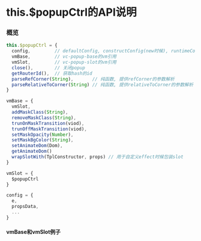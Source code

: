 # this.$popupCtrl的API说明

### 概览

```js
this.$popupCtrl = {
  config,         // defaultConfig, constructConfig(new时候), runtimeConfig(open时候)所合并出来的config
  vmBase,         // vc-popup-base的vm引用
  vmSlot,         // vc-popup-slot的vm引用
  close(),        // 关闭popup
  getRouterId(),  // 获取hash的id
  parseRefCorner(String),       // 纯函数, 提供refCorner的参数解析
  parseRelativeToCorner(String) // 纯函数, 提供relativeToCorner的参数解析
}

vmBase = {
  vmSlot,
  addMaskClass(String),
  removeMaskClass(String),
  trunOnMaskTransition(viod),
  trunOffMaskTransition(viod),
  setMaskOpacity(Number),
  setMaskBgColor(String),
  setAnimateDom(Dom),
  getAnimateDom()
  wrapSlotWith(TplConstructor, props) // 用于自定义effect时候包装slot
}

vmSlot = {
  $popupCtrl
}

config = {
  e,
  propsData,
  ...
}
```

#### vmBase和vmSlot例子

<img src="https://raw.githubusercontent.com/deepkolos/vc-popup/master/static/$popupCtrl's api-0.png" alt="" style="display:inline-block;"/>
